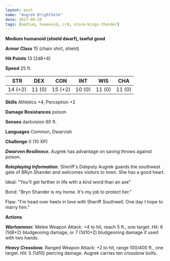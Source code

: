 ```yaml
---
layout: post
name: "Augrek Brighthelm"
date: 2017-09-10
tags: [medium, humanoid, cr0, storm-kings-thunder]
---
```


**Medium humanoid (shield dwarf), lawful good**

**Armor Class** 15 (chain shirt, shield)

**Hit Points** 13 (2d8+4)

**Speed** 25 ft.

|   STR   |   DEX   |   CON   |   INT   |   WIS   |   CHA   |
|:-----:|:-----:|:-----:|:-----:|:-----:|:-----:|
| 14 (+2) | 11 (0) | 15 (+2) | 10 (0) | 11 (0) | 11 (0) |

**Skills** Athletics +4, Perception +2

**Damage Resistances** poison

**Senses** darkvision 60 ft.

**Languages** Common, Dwarvish

**Challenge** 0 (10 XP)

***Dwarven Resilience.*** Augrek has advantage on saving throws against poison.

***Roleplaying Information.*** Sheriff's Ddeputy Augrek guards the southwest gate of BRyn Shander and welcomes visitors to town. She has a good heart.

Ideal: "You'll get farther in life with a kind word than an axe"

Bond: "Bryn Shander is my home. It's my job to protect her."

Flaw: "I'm head over heels in love with Sheriff Southwell. One day I hope to marry him."

**Actions**

***Warhammer.*** Melee Weapon Attack: +4 to hit, reach 5 ft., one target. Hit: 6 (1d8+2) bludgeoning damage, or 7 (1d10+2) bludgeoning damage if used with two hands.

***Heavy Crossbow.*** Ranged Weapon Attack: +2 to hit, range 100/400 ft., one target. Hit: 5 (1d10) piercing damage. Augrek carries ten crossbow bolts.

